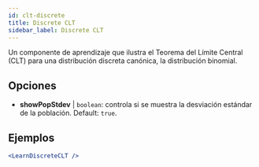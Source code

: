 ```yaml
---
id: clt-discrete
title: Discrete CLT
sidebar_label: Discrete CLT
---
```


Un componente de aprendizaje que ilustra el Teorema del Límite Central (CLT) para una distribución discreta canónica, la distribución binomial.

## Opciones

* __showPopStdev__ | `boolean`: controla si se muestra la desviación estándar de la población. Default: `true`.


## Ejemplos

```jsx live
<LearnDiscreteCLT />
```

